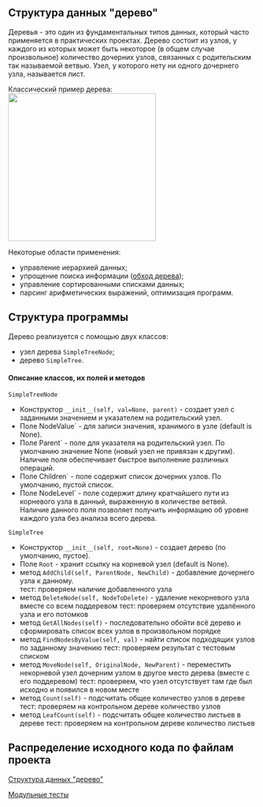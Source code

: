 ## Структура данных "дерево"

Деревья - это один из фундаментальных типов данных, который часто применяется в практических проектах. Дерево состоит из узлов, у каждого из которых может быть некоторое (в общем случае произвольное) количество дочерних узлов, связанных с родительским так называемой ветвью. Узел, у которого нету ни одного дочернего узла, называется лист.

Классический пример дерева:
<img src="https://skillsmart.ru/algo/15-121-cm/tree071.png" width=300>

Некоторые области применения:
- управление иерархией данных;
- упрощение поиска информации ([обход дерева](https://ru.wikipedia.org/wiki/%D0%9E%D0%B1%D1%85%D0%BE%D0%B4_%D0%B4%D0%B5%D1%80%D0%B5%D0%B2%D0%B0));
- управление сортированными списками данных;
- парсинг арифметических выражений, оптимизация программ.

## Структура программы

Дерево реализуется с помощью двух классов:
- узел дерева `SimpleTreeNode`;
- дерево `SimpleTree`.

#### Описание классов, их полей и методов

`SimpleTreeNode`
- Конструктор `__init__(self, val=None, parent)` - создает узел с заданными значением и указателем на родительский узел.
- Поле NodeValue` - для записи значения, хранимого в узле (default is None).
- Поле Parent` - поле для указателя на родительский узел. По умолчанию значение None (новый узел не привязан к другим). Наличие поля обеспечивает быстрое выполнение различных операций.
- Поле Children` - поле содержит список дочерних узлов. По умолчанию, пустой список.
- Поле NodeLevel` - поле содержит длину кратчайшего пути из корневого узла в данный, выраженную в количестве ветвей. Наличие данного поля позволяет получить информацию об уровне каждого узла без анализа всего дерева.

`SimpleTree`
- Конструктор `__init__(self, root=None)` - создает дерево (по умолчанию, пустое).
- Поле `Root` - хранит ссылку на корневой узел (default is None).
- метод `AddChild(self, ParentNode, NewChild)` - добавление дочернего узла к данному.       
тест: проверяем наличие добавленного узла
- метод `DeleteNode(self, NodeToDelete)` - удаление некорневого узла вместе со всем поддеревом
тест: проверяем отсутствие удалённого узла и его потомков
- метод `GetAllNodes(self)` - последовательно обойти всё дерево и сформировать список всех узлов в произвольном порядке 
- метод `FindNodesByValue(self, val)` - найти список подходящих узлов по заданному значению
тест: проверяем результат с тестовым списком
- метод `MoveNode(self, OriginalNode, NewParent)` - переместить некорневой узел дочерним узлом в другое место дерева (вместе с его поддеревом)
тест: проверяем, что узел отсутствует там где был исходно и появился в новом месте
- метод `Count(self)` - подсчитать общее количество узлов в дереве
тест: проверяем на контрольном дереве количество узлов 
- метод `LeafCount(self)` - подсчитать общее количество листьев в дереве
тест: проверяем на контрольном дереве количество листьев 

## Распределение исходного кода по файлам проекта

[Структура данных "дерево"](SimpleTree.py)

[Модульные тесты](SimpleTree_test.py)

